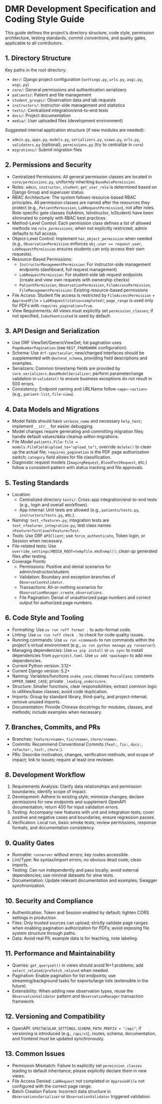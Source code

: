 # DMR Development Specification and Coding Style Guide

This guide defines the project's directory structure, code style, permission architecture, testing standards, commit conventions, and quality gates, applicable to all contributors.

## 1. Directory Structure

Key paths in the root directory:

- `dmr/`: Django project configuration (`settings.py`, `urls.py`, `asgi.py`, `wsgi.py`)
- `core/`: General permissions and authentication serializers
- `patients/`: Patient and file management
- `student_groups/`: Observation data and lab requests
- `instructors/`: Instructor-side management and statistics
- `tests/`: Centralized integration/end-to-end tests
- `docs/`: Project documentation
- `media/`: User uploaded files (development environment)

Suggested internal application structure (if new modules are needed):

- `admin.py`, `apps.py`, `models.py`, `serializers.py`, `views.py`, `urls.py`, `validators.py` (optional), `permissions.py` (try to centralize in `core`)
- `migrations/`: Submit migration files

## 2. Permissions and Security

- Centralized Permissions: All general permission classes are located in `core/permissions.py`, uniformly inheriting `BaseRolePermission`.
- Roles: `admin`, `instructor`, `student`; `get_user_role` is determined based on Django Group and superuser status.
- RBAC Architecture: The system follows resource-based RBAC principles. All permission classes are named after the resources they protect (e.g., `PatientPermission`, `LabRequestPermission`), not after roles. Role-specific gate classes (IsAdmin, IsInstructor, IsStudent) have been eliminated to comply with RBAC best practices.
- Method-Level Control: Each permission class defines a list of allowed methods via `role_permissions`; when not explicitly restricted, admin defaults to full access.
- Object-Level Control: Implement `has_object_permission` when needed (e.g., `ObservationPermission` enforces `obj.user == request.user`, `LabRequestPermission` ensures students can only access their own requests).
- Resource-Based Permissions:
  - `InstructorManagementPermission`: For instructor-side management endpoints (dashboard, full request management)
  - `LabRequestPermission`: For student-side lab request endpoints (create and view own requests with ownership checks)
  - `PatientPermission`, `ObservationPermission`, `FileAccessPermission`, `FileManagementPermission`: Existing resource-based permissions
- File Access: Student file access is restricted by `FileAccessPermission` + `ApprovedFile` + `LabRequest(status=completed)`; `page_range` is used only for PDFs with `requires_pagination=True`.
- View Requirements: All views must explicitly set `permission_classes`; if not specified, `IsAuthenticated` is used by default.

## 3. API Design and Serialization

- Use DRF ViewSet/GenericViewSet; list pagination uses `PageNumberPagination` (see `REST_FRAMEWORK` configuration).
- Schema: Use `drf-spectacular`; new/changed interfaces should be supplemented with `@extend_schema`, providing field descriptions and examples.
- Serializers: Common timestamp fields are provided by `core.serializers.BaseModelSerializer`; perform parameter/range validation in `validate()` to ensure business exceptions do not result in 500 errors.
- Consistency: Endpoint naming and URLName follow `<app>-<action>` (e.g., `patient-list`, `file-view`).

## 4. Data Models and Migrations

- Model fields should have `verbose_name` and necessary `help_text`; implement `__str__` for easier debugging.
- Model changes require generating and committing migration files; handle default values/data cleanup within migrations.
- File Model `patients.File`: `file = models.FileField(upload_to="upload_to")`, override `delete()` to clean up the actual file; `requires_pagination` is the PDF page authorization switch; `category` field allows for file classification.
- Diagnostic request models (`ImagingRequest`, `BloodTestRequest`, etc.) follow a consistent pattern with status tracking and file approvals.

## 5. Testing Standards

- Location:
  - Centralized directory `tests/`: Cross-app integration/end-to-end tests (e.g., login and overall workflows).
  - App internal: Unit tests are allowed (e.g., `patients/tests.py`, `instructors/tests.py`, etc.).
- Naming: `test_<feature>.py`; integration tests are `test_<feature>_integration.py`; test class names `<Feature>TestCase`/`<Feature>Test`.
- Tools: Use DRF `APIClient`; use `force_authenticate`, Token login, or Session when necessary.
- File-related tests: Use `override_settings(MEDIA_ROOT=tempfile.mkdtemp())`; clean up generated files after testing.
- Coverage Points:
  - Permissions: Positive and denial scenarios for admin/instructor/student.
  - Validation: Boundary and exception branches of `ObservationValidator`.
  - Transactions: All-or-nothing scenarios for `ObservationManager.create_observations`.
  - File Pagination: Denial of unauthorized page numbers and correct output for authorized page numbers.

## 6. Code Style and Tooling

- Formatting: Use `uv run ruff format .` to auto-format code.
- Linting: Use `uv run ruff check .` to check for code quality issues.
- Running commands: Use `uv run <command>` to run commands within the project's virtual environment (e.g., `uv run python manage.py runserver`).
- Managing dependencies: Use `uv pip install` or `uv sync` to install dependencies from `pyproject.toml`. Use `uv add <package>` to add new dependencies.
- Current Python version: 3.12+
- Current Django version: 5.2+
- Naming: Variables/functions `snake_case`; classes `PascalCase`; constants `UPPER_SNAKE_CASE`; private `_leading_underscore`.
- Structure: Smaller functions, clear responsibilities; extract common logic to utilities/base classes; avoid code duplication.
- Imports: Group by standard library, third-party, and project-internal; remove unused imports.
- Documentation: Provide Chinese docstrings for modules, classes, and methods; include examples when necessary.

## 7. Branches, Commits, and PRs

- Branches: `feature/<name>`, `fix/<name>`, `chore/<name>`.
- Commits: Recommend Conventional Commits (`feat:`, `fix:`, `docs:`, `refactor:`, `test:`, `chore:`).
- PRs: Describe motivation, changes, verification methods, and scope of impact; link to issues; require at least one reviewer.

## 8. Development Workflow

1) Requirements Analysis: Clarify data relationships and permission boundaries; identify scope of impact.
2) Development: Adhere to existing style; minimize changes; declare permissions for new endpoints and supplement OpenAPI documentation; return 400 for input validation errors.
3) Testing: Accompany new features with unit and integration tests; cover positive and negative cases and boundaries; ensure regression passes.
4) Verification: Local run, basic smoke tests; review permissions, response formats, and documentation consistency.

## 9. Quality Gates

- Runnable: `runserver` without errors; key routes accessible.
- Lint/Type: No syntax/import errors; no obvious dead code; clean imports.
- Testing: Can run independently and pass locally; avoid external dependencies; use minimal datasets for slow tests.
- Documentation: Update relevant documentation and examples; Swagger synchronization.

## 10. Security and Compliance

- Authentication: Token and Session enabled by default; tighten CORS settings in production.
- Files: Only trusted sources can upload; strictly validate page ranges when enabling pagination authorization for PDFs; avoid exposing file system structure through paths.
- Data: Avoid real PII; example data is for teaching, note labeling.

## 11. Performance and Maintainability

- Queries: `get_queryset()` in views should avoid N+1 problems; add `select_related/prefetch_related` when needed.
- Pagination: Enable pagination for list endpoints; use streaming/background tasks for exports/large lists (extensible in the future).
- Extensibility: When adding new observation types, reuse the `ObservationValidator` pattern and `ObservationManager` transaction framework.

## 12. Versioning and Compatibility

- OpenAPI: `SPECTACULAR_SETTINGS.SCHEMA_PATH_PREFIX = "/api"`; if versioning is introduced (e.g., `/api/v1`), routes, schema, documentation, and frontend must be updated synchronously.

## 13. Common Issues

- Permission Mismatch: Failure to explicitly set `permission_classes` leading to default inheritance; please explicitly declare them in new views.
- File Access Denied: `LabRequest` not completed or `ApprovedFile` not configured with the correct page range.
- Batch Creation Failure: Incorrect data structure in `ObservationsSerializer` or `ObservationValidator` triggered validation.
